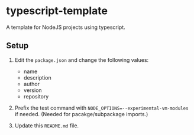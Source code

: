 # typescript-template

A template for NodeJS projects using typescript.

## Setup

1. Edit the `package.json` and change the following values:
	* name
	* description
	* author
	* version
	* repository

2. Prefix the test command with `NODE_OPTIONS=--experimental-vm-modules` if needed. (Needed for pacakge/subpackage imports.)

3. Update this `README.md` file.
